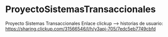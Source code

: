 # ProyectoSistemasTransaccionales
Proyecto Sistemas Transaccionales Enlace clickup --> historias de usuario: https://sharing.clickup.com/31566546/l/h/y3apj-705/7edc5eb7749cbfd

